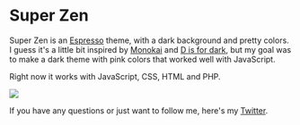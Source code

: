 # Super Zen

Super Zen is an [Espresso][esp] theme, with a dark background and pretty colors. I guess it's a little bit inspired by [Monokai][monokai] and [D is for dark][disfordark], but my goal was to make a dark theme with pink colors that worked well with JavaScript.

Right now it works with JavaScript, CSS, HTML and PHP.

<img src="http://f.cl.ly/items/0W2G2e3Y3J2d1m0p2O2g/Skärmavbild%202012-04-10%20kl.%2008.41.42.png" />

If you have any questions or just want to follow me, here's my [Twitter][twitter].

[esp]: http://macrabbit.com/espresso/
[monokai]: https://github.com/derekr/monokai.foam
[disfordark]: https://github.com/Dermotholmes/D_is_for_dark_Espresso_theme
[twitter]: http://twitter.com/Arood